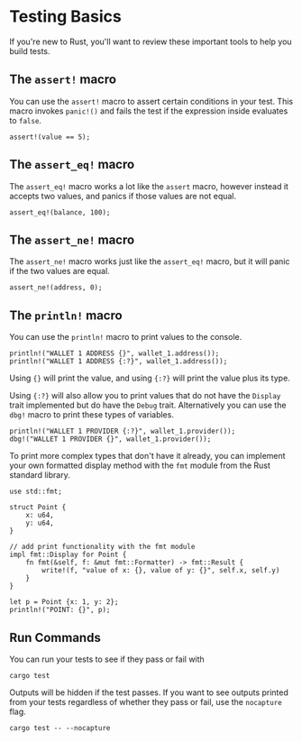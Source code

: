 # Testing Basics

If you're new to Rust, you'll want to review these important tools to help you build tests.

## The `assert!` macro

<!-- This section should explain the `assert!` macro -->
<!-- assert:example:start -->

You can use the `assert!` macro to assert certain conditions in your test. This macro invokes `panic!()` and fails the test if the expression inside evaluates to `false`.

<!-- assert:example:end -->

<!-- This section should show an example of the `assert!` macro -->
<!-- assert_code:example:start -->

```rust, ignore
assert!(value == 5);
```

<!-- assert_code:example:end -->

## The `assert_eq!` macro

<!-- This section should show an example of the `assert_eq!` macro -->
<!-- assert_eq:example:start -->

The `assert_eq!` macro works a lot like the `assert` macro, however instead it accepts two values, and panics if those values are not equal.

<!-- assert_eq:example:end -->

<!-- This section should show an example of the `assert_eq!` macro -->
<!-- assert_eq_code:example:start -->

```rust, ignore
assert_eq!(balance, 100);
```

<!-- assert_eq_code:example:end -->

## The `assert_ne!` macro

<!-- This section should show an example of the `assert_ne!` macro -->
<!-- assert_ne:example:start -->

The `assert_ne!` macro works just like the `assert_eq!` macro, but it will panic if the two values are equal.

<!-- assert_ne:example:end -->

<!-- This section should show an example of the `assert_ne!` macro -->
<!-- assert_ne_code:example:start -->

```rust, ignore
assert_ne!(address, 0);
```

<!-- assert_ne_code:example:end -->

## The `println!` macro

<!-- This section should explain how the `println!` macro can be used in tests -->
<!--print_ln:example:start -->

You can use the `println!` macro to print values to the console.

<!--print_ln:example:end -->

<!-- This section should show an example of the `println!` macro -->
<!--print_ln_code:example:start -->

```rust, ignore
println!("WALLET 1 ADDRESS {}", wallet_1.address());
println!("WALLET 1 ADDRESS {:?}", wallet_1.address());
```

<!--print_ln_code:example:end -->

<!-- This section should explain how `{}` and `{:?}` are used in the `println!` macro -->
<!--print_ln_2:example:start -->

Using `{}` will print the value, and using `{:?}` will print the value plus its type.

Using `{:?}` will also allow you to print values that do not have the `Display` trait implemented but do have the `Debug` trait. Alternatively you can use the `dbg!` macro to print these types of variables.

<!--print_ln_2:example:end -->

<!-- This section should show an example of the `println!` and `dbg` macros -->
<!--print_ln_dbg_code:example:start -->

```rust, ignore
println!("WALLET 1 PROVIDER {:?}", wallet_1.provider());
dbg!("WALLET 1 PROVIDER {}", wallet_1.provider());
```

<!--print_ln_dbg_code:example:end -->

<!-- This section should explain how implement custom fmt -->
<!--fmt:example:start -->

To print more complex types that don't have it already, you can implement your own formatted display method with the `fmt` module from the Rust standard library.

<!--fmt:example:end -->

<!-- This section should show a code example of how implement custom fmt -->
<!--fmt_code:example:start -->

```rust, ignore
use std::fmt;

struct Point {
    x: u64,
    y: u64,
}

// add print functionality with the fmt module
impl fmt::Display for Point {
    fn fmt(&self, f: &mut fmt::Formatter) -> fmt::Result {
        write!(f, "value of x: {}, value of y: {}", self.x, self.y)
    }
}

let p = Point {x: 1, y: 2};
println!("POINT: {}", p);
```

<!--fmt_code:example:end -->

## Run Commands

You can run your tests to see if they pass or fail with

```shell
cargo test
```

<!-- This section should when outputs are hidden and what the `nocapture` flag does -->
<!--outputs:example:start -->

Outputs will be hidden if the test passes. If you want to see outputs printed from your tests regardless of whether they pass or fail, use the `nocapture` flag.

<!--outputs:example:end -->

```shell
cargo test -- --nocapture
```
